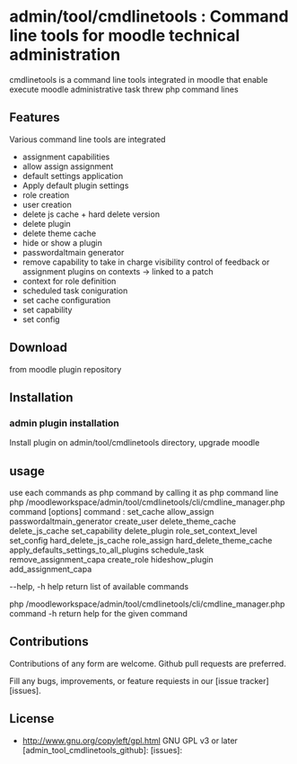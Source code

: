 # admin/tool/cmdlinetools : Command line tools for moodle technical administration
cmdlinetools is a command line tools integrated in moodle that enable execute moodle administrative task threw php command lines

## Features
Various command line tools are integrated
* assignment capabilities
* allow assign assignment
* default settings application
* Apply default plugin settings
* role creation
* user creation
* delete js cache + hard delete version
* delete plugin
* delete theme cache
* hide or show a plugin
* passwordaltmain generator
* remove capability to take in charge visibility control of feedback or assignment plugins on contexts -> linked to a patch
* context for role definition
* scheduled task coniguration
* set cache configuration
* set capability
* set config 



## Download

from moodle plugin repository

## Installation

### admin plugin installation
Install plugin on admin/tool/cmdlinetools directory, upgrade moodle

## usage
use each commands as php command by calling it as php command line
php /moodleworkspace/admin/tool/cmdlinetools/cli/cmdline_manager.php command [options]
command :
set_cache
allow_assign
passwordaltmain_generator
create_user
delete_theme_cache
delete_js_cache
set_capability
delete_plugin
role_set_context_level
set_config
hard_delete_js_cache
role_assign
hard_delete_theme_cache
apply_defaults_settings_to_all_plugins
schedule_task
remove_assignment_capa
create_role
hideshow_plugin
add_assignment_capa

--help, -h help
return list of available commands

php /moodleworkspace/admin/tool/cmdlinetools/cli/cmdline_manager.php command -h
return help for the given command

## Contributions

Contributions of any form are welcome. Github pull requests are preferred.

Fill any bugs, improvements, or feature requiests in our [issue tracker][issues].

## License
* http://www.gnu.org/copyleft/gpl.html GNU GPL v3 or later
[admin_tool_cmdlinetools_github]: 
[issues]: 

